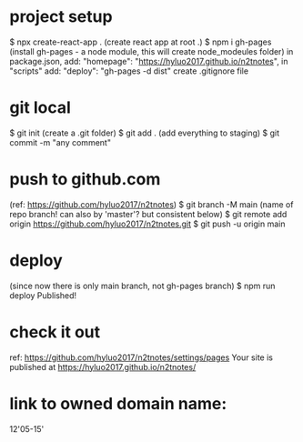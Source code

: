 
# project setup
$ npx create-react-app . (create react app at root .)
$ npm i gh-pages (install gh-pages - a node module, this will create node_modeules folder)
in package.json, add:
    "homepage": "https://hyluo2017.github.io/n2tnotes",
    in "scripts" add: "deploy": "gh-pages -d dist"
create .gitignore file

# git local
$ git init (create a .git folder)
$ git add . (add everything to staging)
$ git commit -m "any comment" 

# push to github.com
(ref: https://github.com/hyluo2017/n2tnotes)
$ git branch -M main  (name of repo branch! can also by 'master'? but consistent below)
$ git remote add origin https://github.com/hyluo2017/n2tnotes.git
$ git push -u origin main

# deploy
(since now there is only main branch, not gh-pages branch)
$ npm run deploy
Published!

# check it out
ref: https://github.com/hyluo2017/n2tnotes/settings/pages
 Your site is published at https://hyluo2017.github.io/n2tnotes/

# link to owned domain name:
12'05-15'